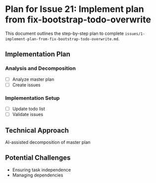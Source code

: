 # Plan for Issue 21: Implement plan from fix-bootstrap-todo-overwrite

This document outlines the step-by-step plan to complete `issues/1-implement-plan-from-fix-bootstrap-todo-overwrite.md`.

## Implementation Plan

### Analysis and Decomposition
- [ ] Analyze master plan
- [ ] Create issues

### Implementation Setup
- [ ] Update todo list
- [ ] Validate issues

## Technical Approach
AI-assisted decomposition of master plan

## Potential Challenges
- Ensuring task independence
- Managing dependencies